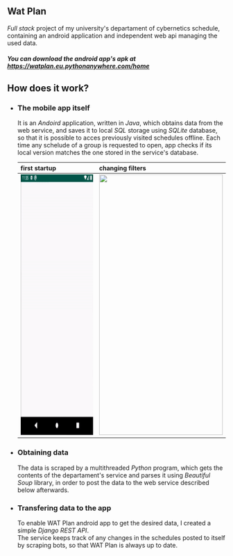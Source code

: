 Wat Plan
---
*Full stack* project of my university's departament of cybernetics schedule, containing an android application and independent web api managing the used data.

##### You can download the android app's apk at https://watplan.eu.pythonanywhere.com/home


How does it work?
---
  * ### The mobile app itself
    It is an *Andoird* application, written in *Java*, which obtains data from the web service, and saves it to local *SQL* storage using *SQLite* database, so that it is possible to acces previously visited schedules offline. Each time any schelude of a group is requested to open, app checks if its local version matches the one stored in the service's database.   
    
    |first startup|changing filters|
    |---|---|
    |<img src="preview/watplanstart.gif" width="285" height="600">|<img src="preview/watplanfeatures.gif" width="285" height="600">|

  * ### Obtaining data   
    The data is scraped by a multithreaded *Python* program, which gets the contents of the departament's service and parses 
    it using *Beautiful Soup* library, in order to post the data to the web service described below afterwards.
    
  * ### Transfering data to the app
    To enable WAT Plan android app to get the desired data, I created a simple *Django* *REST API*.   
    The service keeps track of any changes in the schedules posted to itself by scraping bots, so that WAT Plan is always up to date.
    
